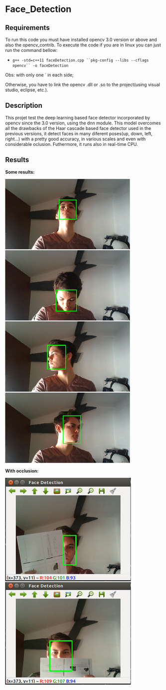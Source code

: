 # Face_Detection
## Requirements
To run this code you must have installed opencv 3.0 version or above and also the opencv_contrib. To execute the code if you are in linux you can just run the command bellow:
* `g++ -std=c++11 faceDetection.cpp ``pkg-config --libs --cflags opencv`` -o faceDetection`


Obs: with only one ` in each side;

Otherwise, you have to link the opencv .dll or .so to the project(using visual studio, eclipse, etc.).

## Description
This projet test the deep learning based face detector incorporated by opencv since the 3.0 version, using the dnn module. This model overcomes all the drawbacks of the Haar cascade based face detector used in the previous versions, it detect faces in many diferent poses(up, down, left, right...) with a pretty good accuracy, in various scales and even with considerable oclusion. Futhermore, it runs also in real-time CPU.

## Results
**Some results:**

![alt text](https://github.com/cfcv/Face_Detection/blob/master/result_photos/result_up.png) ![alt text](https://github.com/cfcv/Face_Detection/blob/master/result_photos/result_down.png)
![alt text](https://github.com/cfcv/Face_Detection/blob/master/result_photos/result_right.png) ![alt text](https://github.com/cfcv/Face_Detection/blob/master/result_photos/result_left.png)

**With occlusion:**

![alt text](https://github.com/cfcv/Face_Detection/blob/master/result_photos/oclusion.png) ![alt text](https://github.com/cfcv/Face_Detection/blob/master/result_photos/oclusion_2.png)
